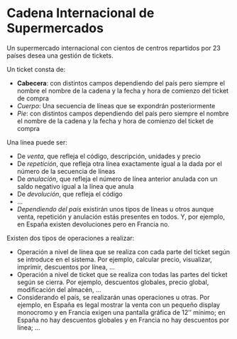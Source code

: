 # Cadena Internacional de Supermercados

Un supermercado internacional con cientos de centros repartidos por 23 países desea una gestión de tickets. 

Un ticket consta de:

* **Cabecera**: con distintos campos dependiendo del país pero siempre el nombre el nombre de la cadena y la fecha y hora 
de comienzo del ticket de compra
* *Cuerpo*:  Una secuencia de líneas que se expondrán posteriormente
* *Pie*: con distintos campos dependiendo del país pero siempre el nombre el nombre de la cadena y la fecha y hora de 
comienzo del ticket de compra

Una línea puede ser:

* De *venta*, que refleja el código, descripción, unidades y 
precio
* De *repetición*, que refleja otra línea exactamente igual a la 
dada por el número de la secuencia de líneas
* De *anulación*, que refleja el número de línea anterior 
anulada con un saldo negativo igual a la línea que anula
* De *devolución*, que refleja el código
* …
* _Dependiendo del país_ existirán unos tipos de líneas u otros 
aunque venta, repetición y anulación estás presentes en 
todos. Y, por ejemplo, en España existen devoluciones pero 
en Francia no.

Existen dos tipos de operaciones a realizar:

* Operación a nivel de línea que se realiza con cada parte del 
ticket según se introduce en el sistema. Por ejemplo, calcular 
precio, visualizar, imprimir, descuentos por línea, …
* Operación a nivel de ticket que se realiza con todas las 
partes del ticket según se cierra. Por ejemplo, descuentos 
globales, precio global, modificación del almacén, …
* Considerando el país, se realizarán unas operaciones u otras. 
Por ejemplo, en España es legal mostrar la venta con un 
pequeño display monocromo y en Francia exigen una 
pantalla gráfica de 12’’ mínimo; en España no hay 
descuentos globales y en Francia no hay descuentos por 
línea; …


